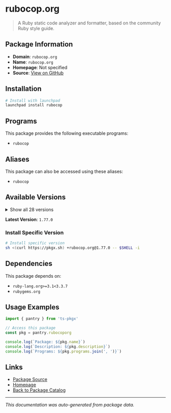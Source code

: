 # rubocop.org

> A Ruby static code analyzer and formatter, based on the community Ruby style guide.

## Package Information

- **Domain**: `rubocop.org`
- **Name**: `rubocop.org`
- **Homepage**: Not specified
- **Source**: [View on GitHub](https://github.com/pkgxdev/pantry/tree/main/projects/rubocop.org/package.yml)

## Installation

```bash
# Install with launchpad
launchpad install rubocop
```

## Programs

This package provides the following executable programs:

- `rubocop`

## Aliases

This package can also be accessed using these aliases:

- `rubocop`

## Available Versions

<details>
<summary>Show all 28 versions</summary>

- `1.77.0`, `1.76.2`, `1.76.1`, `1.76.0`, `1.75.8`
- `1.75.7`, `1.75.6`, `1.75.5`, `1.75.4`, `1.75.3`
- `1.75.2`, `1.75.1`, `1.75.0`, `1.74.0`, `1.73.2`
- `1.73.1`, `1.73.0`, `1.72.2`, `1.72.1`, `1.72.0`
- `1.71.2`, `1.71.1`, `1.71.0`, `1.70.0`, `1.69.2`
- `1.69.1`, `1.69.0`, `1.68.0`

</details>

**Latest Version**: `1.77.0`

### Install Specific Version

```bash
# Install specific version
sh <(curl https://pkgx.sh) +rubocop.org@1.77.0 -- $SHELL -i
```

## Dependencies

This package depends on:

- `ruby-lang.org>=3.1<3.3.7`
- `rubygems.org`

## Usage Examples

```typescript
import { pantry } from 'ts-pkgx'

// Access this package
const pkg = pantry.rubocoporg

console.log(`Package: ${pkg.name}`)
console.log(`Description: ${pkg.description}`)
console.log(`Programs: ${pkg.programs.join(', ')}`)
```

## Links

- [Package Source](https://github.com/pkgxdev/pantry/tree/main/projects/rubocop.org/package.yml)
- [Homepage](#)
- [Back to Package Catalog](../package-catalog.md)

---

*This documentation was auto-generated from package data.*

